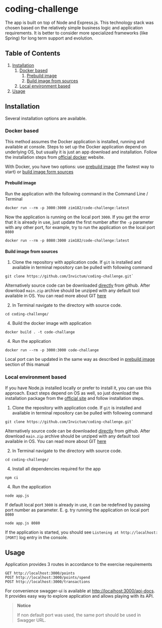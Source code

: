 # coding-challenge

The app is built on top of Node and Express.js. This technology stack was chosen based on the relatively simple business
logic and application requirements. It is better to consider more specialized frameworks (like Spring) for long term
support and evolution.

## Table of Contents

1. [Installation](#installation)
    1. [Docker based](#docker-based)
        1. [Prebuild image](#prebuild-image)
        2. [Build image from sources](#build-image-from-sources)
    2. [Local environment based](#local-environment-based)
2. [Usage](#usage)

## Installation

Several installation options are available.

### Docker based

This method assumes the Docker application is installed, running and available at console. Steps to set up the Docker
application depend on underlying OS, but usually it is just an app download and installation. Follow the installation
steps from [official docker](https://docs.docker.com/get-docker) website.

With Docker, you have two options: use [prebuild image](#prebuild-image) (the fastest way to start)
or [build image form sources](#build-image-from-sources)

#### Prebuild image

Run the application with the following command in the Command Line / Terminal

```
docker run --rm -p 3000:3000 zim182/code-challenge:latest
```

Now the application is running on the local port `3000`. If you get the error that it is already in use, just update the
first number after the `-p` parameter with any other port, for example, try to run the application on the local
port `8080`

```
docker run --rm -p 8080:3000 zim182/code-challenge:latest
```

#### Build image from sources

1. Clone the repository with application code. If `git` is installed and available in terminal repository can be pulled
   with following command

```
git clone https://github.com/Invictum/coding-challenge.git`
```

Alternatively source code can be
downloaded [directly](https://github.com/Invictum/coding-challenge/archive/refs/heads/main.zip) from github. After
download `main.zip` archive should be unziped with any default tool available in OS. You can read more about
GIT [here](https://git-scm.com)

2. In Terminal navigate to the directory with source code.

```
cd coding-challenge/
```

4. Build the docker image with application

```
docker build . -t code-challange
```

4. Run the application

```
docker run --rm -p 3000:3000 code-challange
```

Local port can be updated in the same way as described in [prebuild image](#prebuild-image) section of this manual

### Local environment based

If you have Node.js installed locally or prefer to install it, you can use this approach. Exact steps depend on OS as
well, so just download the installation package from the [official site](https://nodejs.org/en/download/) and follow
installation steps.

1. Clone the repository with application code. If `git` is installed and available in terminal repository can be pulled
   with following command

```
git clone https://github.com/Invictum/coding-challenge.git`
```

Alternatively source code can be
downloaded [directly](https://github.com/Invictum/coding-challenge/archive/refs/heads/main.zip) from github. After
download `main.zip` archive should be unziped with any default tool available in OS. You can read more about
GIT [here](https://git-scm.com)

2. In Terminal navigate to the directory with source code.

```
cd coding-challenge/
```

4. Install all dependencies required for the app

```
npm ci
```

4. Run the application

```
node app.js
```

If default local port `3000` is already in use, it can be redefined by passing port number as parameter. E. g. try
running the application on local port `8080`

```
node app.js 8080
```

If the application is started, you should see `Listening at http://localhost:[PORT]` log entry in the console.

## Usage

Application provides 3 routes in accordance to the exercise requirements

```
GET http://localhost:3000/points
POST http://localhost:3000/points/spend
POST http://localhost:3000/transactions
```

For convenience swagger-ui is available at [http://localhost:3000/api-docs](http://localhost:3000/api-docs). It provides
easy way to explore application and allows playing with its API.

> **Notice**
>
> If non default port was used, the same port should be used in Swagger URL.